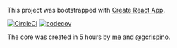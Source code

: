 This project was bootstrapped with [Create React App](https://github.com/facebook/create-react-app).

[![CircleCI](https://circleci.com/gh/itelo/react-canvas-snake-game.svg?style=svg)](https://circleci.com/gh/itelo/react-canvas-snake-game)
[![codecov](https://codecov.io/gh/itelo/react-canvas-snake-game/branch/master/graph/badge.svg)](https://codecov.io/gh/itelo/react-canvas-snake-game)

The core was created in 5 hours by [me](https://github.com/itelo) and [@gcrispino](https://github.com/GCrispino).
